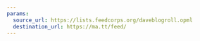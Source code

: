 ```yaml
---
params:
  source_url: https://lists.feedcorps.org/daveblogroll.opml
  destination_url: https://ma.tt/feed/
---
```

